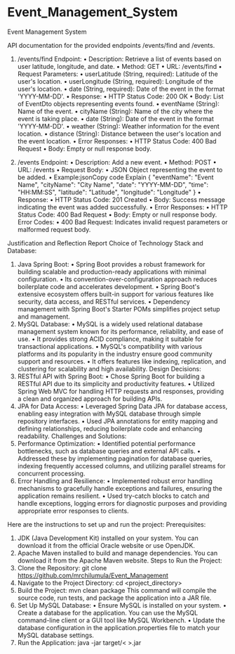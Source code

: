 ﻿# Event_Management_System
Event Management System

API documentation for the provided endpoints /events/find and /events.
1. /events/find Endpoint:
•	Description: Retrieve a list of events based on user latitude, longitude, and date.
•	Method: GET
•	URL: /events/find
•	Request Parameters:
•	userLatitude (String, required): Latitude of the user's location.
•	userLongitude (String, required): Longitude of the user's location.
•	date (String, required): Date of the event in the format 'YYYY-MM-DD'.
•	Response:
•	HTTP Status Code: 200 OK
•	Body: List of EventDto objects representing events found.
•	eventName (String): Name of the event.
•	cityName (String): Name of the city where the event is taking place.
•	date (String): Date of the event in the format 'YYYY-MM-DD'.
•	weather (String): Weather information for the event location.
•	distance (String): Distance between the user's location and the event location.
•	Error Responses:
•	HTTP Status Code: 400 Bad Request
•	Body: Empty or null response body.

2. /events Endpoint:
•	Description: Add a new event.
•	Method: POST
•	URL: /events
•	Request Body:
•	JSON Object representing the event to be added. 
•	Example:jsonCopy code
Explain
{ "eventName": "Event Name", 
"cityName": "City Name", 
"date": "YYYY-MM-DD", 
"time": "HH:MM:SS",
 "latitude": "Latitude", 
"longitude": "Longitude" } 
•	Response:
•	HTTP Status Code: 201 Created
•	Body: Success message indicating the event was added successfully.
•	Error Responses:
•	HTTP Status Code: 400 Bad Request
•	Body: Empty or null response body.
Error Codes:
•	400 Bad Request: Indicates invalid request parameters or malformed request body.





Justification and Reflection Report
Choice of Technology Stack and Database:
1.	Java Spring Boot:
•	Spring Boot provides a robust framework for building scalable and production-ready applications with minimal configuration.
•	Its convention-over-configuration approach reduces boilerplate code and accelerates development.
•	Spring Boot's extensive ecosystem offers built-in support for various features like security, data access, and RESTful services.
•	Dependency management with Spring Boot's Starter POMs simplifies project setup and management.
2.	MySQL Database:
•	MySQL is a widely used relational database management system known for its performance, reliability, and ease of use.
•	It provides strong ACID compliance, making it suitable for transactional applications.
•	MySQL's compatibility with various platforms and its popularity in the industry ensure good community support and resources.
•	It offers features like indexing, replication, and clustering for scalability and high availability.
Design Decisions:
1.	RESTful API with Spring Boot:
•	Chose Spring Boot for building a RESTful API due to its simplicity and productivity features.
•	Utilized Spring Web MVC for handling HTTP requests and responses, providing a clean and organized approach for building APIs.
2.	JPA for Data Access:
•	Leveraged Spring Data JPA for database access, enabling easy integration with MySQL database through simple repository interfaces.
•	Used JPA annotations for entity mapping and defining relationships, reducing boilerplate code and enhancing readability.
    Challenges and Solutions:
1.	Performance Optimization:
•	Identified potential performance bottlenecks, such as database queries and external API calls.
•	Addressed these by implementing pagination for database queries, indexing frequently accessed columns, and utilizing parallel streams for concurrent processing.
2.	Error Handling and Resilience:
•	Implemented robust error handling mechanisms to gracefully handle exceptions and failures, ensuring the application remains resilient.
•	Used try-catch blocks to catch and handle exceptions, logging errors for diagnostic purposes and providing appropriate error responses to clients.














Here are the instructions to set up and run the project:
Prerequisites:
1.	JDK (Java Development Kit) installed on your system. You can download it from the official Oracle website or use OpenJDK.
2.	Apache Maven installed to build and manage dependencies. You can download it from the Apache Maven website.
Steps to Run the Project:
1. Clone the Repository:
git clone <https://github.com/mrchilumula/Event_Management> 
2. Navigate to the Project Directory:
cd <project_directory> 
3. Build the Project:
mvn clean package 
This command will compile the source code, run tests, and package the application into a JAR file.
4. Set Up MySQL Database:
•	Ensure MySQL is installed on your system.
•	Create a database for the application. You can use the MySQL command-line client or a GUI tool like MySQL Workbench.
•	Update the database configuration in the application.properties file to match your MySQL database settings.
5. Run the Application:
java -jar target/< >.jar
